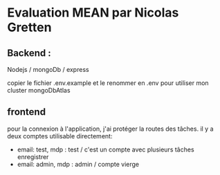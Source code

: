 # Evaluation MEAN par Nicolas Gretten

## Backend :
Nodejs / mongoDb / express

copier le fichier .env.example et le renommer en .env pour utiliser mon cluster mongoDbAtlas

## frontend
pour la connexion à l'application, j'ai protéger la routes des tâches.
il y a deux comptes utilisable directement:
- email: test, mdp : test / c'est un compte avec plusieurs tâches enregistrer
- email: admin, mdp : admin / compte vierge


